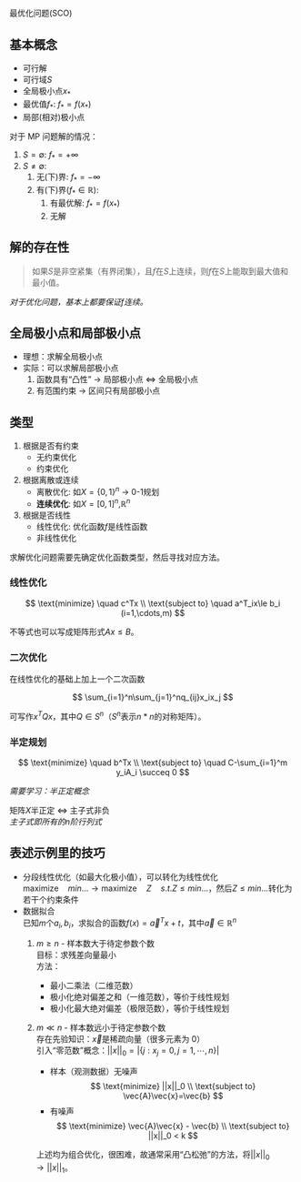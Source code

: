 # 

最优化问题(SCO)

## 基本概念

* 可行解
* 可行域$S$
* 全局极小点$x_*$
* 最优值$f_*$: $f_*=f(x_*)$
* 局部(相对)极小点

对于 MP 问题解的情况：

1. $S=\emptyset$: $f_*=+\infty$
2. $S\ne\emptyset$: 
   1. 无(下)界: $f_*=-\infty$
   2. 有(下)界($f_*\in\mathbb{R}$): 
      1. 有最优解: $f_*=f(x_*)$
      2. 无解

## 解的存在性

> 如果$S$是非空紧集（有界闭集），且$f$在$S$上连续，则$f$在$S$上能取到最大值和最小值。

*对于优化问题，基本上都要保证$f$连续。*

## 全局极小点和局部极小点

* 理想：求解全局极小点
* 实际：可以求解局部极小点
  1. 函数具有“凸性” -> 局部极小点 <=> 全局极小点
  2. 有范围约束 -> 区间只有局部极小点

## 类型

1. 根据是否有约束
   * 无约束优化
   * 约束优化
2. 根据离散或连续
   * 离散优化: 如$X=\{0,1\}^n$ -> 0-1规划
   * **连续优化**: 如$X=[0,1]^n$,$\mathbb{R}^n$
3. 根据是否线性
   * 线性优化: 优化函数$f$是线性函数
   * 非线性优化

求解优化问题需要先确定优化函数类型，然后寻找对应方法。

### 线性优化

$$
\text{minimize} \quad c^Tx \\
\text{subject to} \quad a^T_ix\le b_i (i=1,\cdots,m)
$$

不等式也可以写成矩阵形式$Ax\le B$。

### 二次优化

在线性优化的基础上加上一个二次函数

$$
\sum_{i=1}^n\sum_{j=1}^nq_{ij}x_ix_j
$$

可写作$x^TQx$，其中$Q\in S^n$（$S^n$表示$n*n$的对称矩阵）。

### 半定规划

$$
\text{minimize} \quad b^Tx \\
\text{subject to} \quad C-\sum_{i=1}^m y_iA_i \succeq 0
$$

*需要学习：半正定概念*

矩阵$X$半正定 <=> 主子式非负  
*主子式即所有的$n$阶行列式*

## 表述示例里的技巧

* 分段线性优化（如最大化极小值），可以转化为线性优化  
  $\text{maximize}\quad min... \to \text{maximize}\quad Z \quad s.t. Z\le min...$，然后$Z\le min...$转化为若干个约束条件
* 数据拟合  
  已知$m$个$a_i,b_i$，求拟合的函数$f(x)=\vec{a}^Tx+t$，其中$\vec{a}\in\mathbb{R}^n$  
  1. $m\ge n$ - 样本数大于待定参数个数  
     目标：求残差向量最小  
     方法：
     * 最小二乘法（二维范数）
     * 极小化绝对偏差之和（一维范数），等价于线性规划
     * 极小化最大绝对偏差（极限范数），等价于线性规划
   2. $m\ll n$ - 样本数远小于待定参数个数  
      存在先验知识：$\vec{x}$是稀疏向量（很多元素为 0）  
      引入“零范数”概念：$||x||_0=|\{j:x_j=0, j=1,\cdots,n\}|$
      * 样本（观测数据）无噪声
        $$
        \text{minimize} ||x||_0 \\
        \text{subject to} \vec{A}\vec{x}=\vec{b}
        $$
      * 有噪声
        $$
        \text{minimize} \vec{A}\vec{x} - \vec{b} \\
        \text{subject to} ||x||_0 < k
        $$

      上述均为组合优化，很困难，故通常采用“凸松弛”的方法，将$||x||_0 \to ||x||_1$。